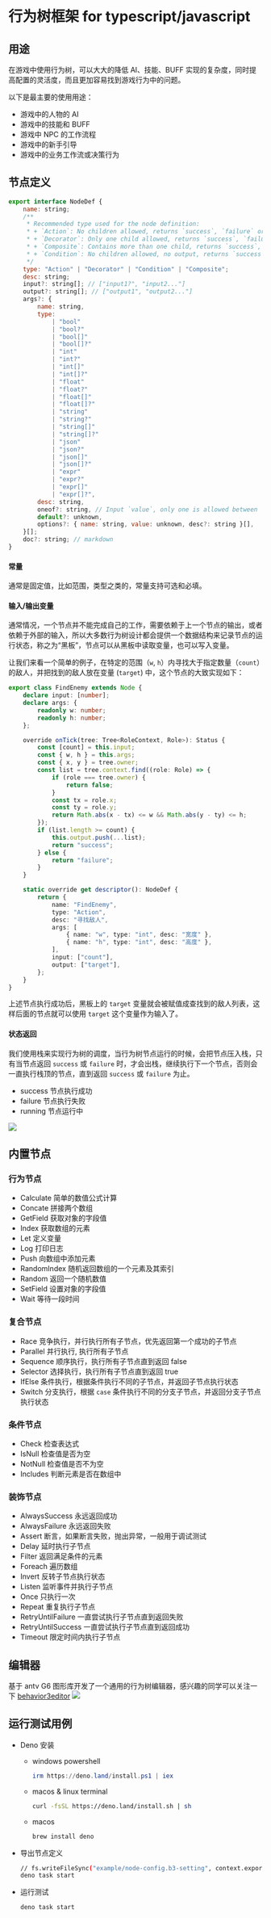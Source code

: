 # 行为树框架 for typescript/javascript

## 用途

在游戏中使用行为树，可以大大的降低 AI、技能、BUFF 实现的复杂度，同时提高配置的灵活度，而且更加容易找到游戏行为中的问题。

以下是最主要的使用用途：

-   游戏中的人物的 AI
-   游戏中的技能和 BUFF
-   游戏中 NPC 的工作流程
-   游戏中的新手引导
-   游戏中的业务工作流或决策行为

## 节点定义

```javascript
export interface NodeDef {
    name: string;
    /**
     * Recommended type used for the node definition:
     * + `Action`: No children allowed, returns `success`, `failure` or `running`.
     * + `Decorator`: Only one child allowed, returns `success`, `failure` or `running`.
     * + `Composite`: Contains more than one child, returns `success`, `failure` or `running`.
     * + `Condition`: No children allowed, no output, returns `success` or `failure`.
     */
    type: "Action" | "Decorator" | "Condition" | "Composite";
    desc: string;
    input?: string[]; // ["input1?", "input2..."]
    output?: string[]; // ["output1", "output2..."]
    args?: {
        name: string,
        type:
            | "bool"
            | "bool?"
            | "bool[]"
            | "bool[]?"
            | "int"
            | "int?"
            | "int[]"
            | "int[]?"
            | "float"
            | "float?"
            | "float[]"
            | "float[]?"
            | "string"
            | "string?"
            | "string[]"
            | "string[]?"
            | "json"
            | "json?"
            | "json[]"
            | "json[]?"
            | "expr"
            | "expr?"
            | "expr[]"
            | "expr[]?",
        desc: string,
        oneof?: string, // Input `value`, only one is allowed between `value` and this arg.
        default?: unknown,
        options?: { name: string, value: unknown, desc?: string }[],
    }[];
    doc?: string; // markdown
}
```

#### 常量

通常是固定值，比如范围，类型之类的，常量支持可选和必填。

#### 输入/输出变量

通常情况，一个节点并不能完成自己的工作，需要依赖于上一个节点的输出，或者依赖于外部的输入，所以大多数行为树设计都会提供一个数据结构来记录节点的运行状态，称之为“黑板”，节点可以从黑板中读取变量，也可以写入变量。

让我们来看一个简单的例子，在特定的范围（`w`, `h`）内寻找大于指定数量（`count`）的敌人，并把找到的敌人放在变量 (`target`) 中，这个节点的大致实现如下：

```typescript
export class FindEnemy extends Node {
    declare input: [number];
    declare args: {
        readonly w: number;
        readonly h: number;
    };

    override onTick(tree: Tree<RoleContext, Role>): Status {
        const [count] = this.input;
        const { w, h } = this.args;
        const { x, y } = tree.owner;
        const list = tree.context.find((role: Role) => {
            if (role === tree.owner) {
                return false;
            }
            const tx = role.x;
            const ty = role.y;
            return Math.abs(x - tx) <= w && Math.abs(y - ty) <= h;
        });
        if (list.length >= count) {
            this.output.push(...list);
            return "success";
        } else {
            return "failure";
        }
    }

    static override get descriptor(): NodeDef {
        return {
            name: "FindEnemy",
            type: "Action",
            desc: "寻找敌人",
            args: [
                { name: "w", type: "int", desc: "宽度" },
                { name: "h", type: "int", desc: "高度" },
            ],
            input: ["count"],
            output: ["target"],
        };
    }
}
```

上述节点执行成功后，黑板上的 `target` 变量就会被赋值成查找到的敌人列表，这样后面的节点就可以使用 `target` 这个变量作为输入了。

#### 状态返回

我们使用栈来实现行为树的调度，当行为树节点运行的时候，会把节点压入栈，只有当节点返回 `success` 或 `failure` 时，才会出栈，继续执行下一个节点，否则会一直执行栈顶的节点，直到返回 `success` 或 `failure` 为止。

-   success 节点执行成功
-   failure 节点执行失败
-   running 节点运行中

![](images/behavior3-editor-running.png)

## 内置节点

### 行为节点

-   Calculate 简单的数值公式计算
-   Concate 拼接两个数组
-   GetField 获取对象的字段值
-   Index 获取数组的元素
-   Let 定义变量
-   Log 打印日志
-   Push 向数组中添加元素
-   RandomIndex 随机返回数组的一个元素及其索引
-   Random 返回一个随机数值
-   SetField 设置对象的字段值
-   Wait 等待一段时间

### 复合节点

-   Race 竞争执行，并行执行所有子节点，优先返回第一个成功的子节点
-   Parallel 并行执行, 执行所有子节点
-   Sequence 顺序执行，执行所有子节点直到返回 false
-   Selector 选择执行，执行所有子节点直到返回 true
-   IfElse 条件执行，根据条件执行不同的子节点，并返回子节点执行状态
-   Switch 分支执行，根据 `case` 条件执行不同的分支子节点，并返回分支子节点执行状态

### 条件节点

-   Check 检查表达式
-   IsNull 检查值是否为空
-   NotNull 检查值是否不为空
-   Includes 判断元素是否在数组中

### 装饰节点

-   AlwaysSuccess 永远返回成功
-   AlwaysFailure 永远返回失败
-   Assert 断言，如果断言失败，抛出异常，一般用于调试测试
-   Delay 延时执行子节点
-   Filter 返回满足条件的元素
-   Foreach 遍历数组
-   Invert 反转子节点执行状态
-   Listen 监听事件并执行子节点
-   Once 只执行一次
-   Repeat 重复执行子节点
-   RetryUntilFailure 一直尝试执行子节点直到返回失败
-   RetryUntilSuccess 一直尝试执行子节点直到返回成功
-   Timeout 限定时间内执行子节点

## 编辑器

基于 antv G6 图形库开发了一个通用的行为树编辑器，感兴趣的同学可以关注一下 [behavior3editor](https://github.com/zhandouxiaojiji/behavior3editor)
![](images/behavior3-editor.png)

## 运行测试用例

-   Deno 安装

    -   windows powershell
        ```powershell
        irm https://deno.land/install.ps1 | iex
        ```
    -   macos & linux terminal
        ```bash
        curl -fsSL https://deno.land/install.sh | sh
        ```
    -   macos
        ```bash
        brew install deno
        ```

-   导出节点定义

    ```bash
    // fs.writeFileSync("example/node-config.b3-setting", context.exportNodeDefs());
    deno task start
    ```

-   运行测试

    ```bash
    deno task start
    ```
